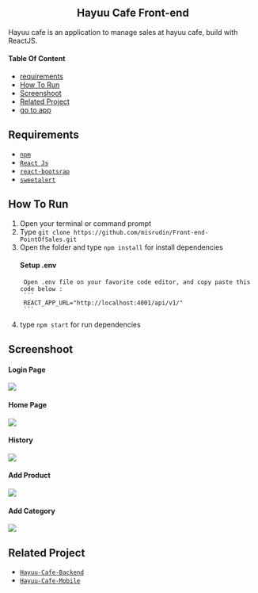 <section id="home">
	
<h1 align="center">Hayuu Cafe Front-end</h1>

Hayuu cafe is an application to manage sales at hayuu cafe, build with ReactJS.
</section>

#### Table Of Content
<div class="header">
	<ul>
		<li><a href="#requirements">requirements</a></li>
		<li><a href="#how-to-run">How To Run</a></li>
		<li><a href="#screenshoot">Screenshoot</a></li>
		<li><a href="#related-project">Related Project</a></li>
		<li class="app"><a href="http://bit.ly/hayuu-cafe" target="_blank">go to app</a></li>
	</ul>
</div>

<section id="requirements">
	
## Requirements
* [`npm`](https://www.npmjs.com/get-npm)
* [`React Js`](https://reactjs.org/docs/getting-started.html)
* [`react-bootsrap`](https://react-bootstrap.github.io)
* [`sweetalert`](https://sweetalert.js.org/)
</section>

<section id="how-to-run">
	
## How To Run
1. Open your terminal or command prompt
2. Type `git clone https://github.com/misrudin/Front-end-PointOfSales.git`
3. Open the folder and type `npm install` for install dependencies
	#### Setup .env
		Open .env file on your favorite code editor, and copy paste this code below :
		```
		REACT_APP_URL="http://localhost:4001/api/v1/"
		```
4. type `npm start` for run dependencies
</section>

<section id="screenshoot">
	
## Screenshoot
<div class="demo">
    <div class="items">
    	<h4 class="title-demo">Login Page</h4>
		<img class="img-demo" src="https://user-images.githubusercontent.com/37394664/78219692-3d6dd980-74ea-11ea-8c3a-a032edd3f864.png">  
    </div>
    <div class="items">
    	<h4 class="title-demo">Home Page</h4>
		<img class="img-demo" src="https://user-images.githubusercontent.com/37394664/78219854-99386280-74ea-11ea-86bd-50ce43a3d18e.png">  
    </div>
    <div class="items">
    	<h4 class="title-demo">History</h4>
		<img class="img-demo" src="https://user-images.githubusercontent.com/37394664/78219865-9f2e4380-74ea-11ea-8763-8fce7ff5300a.png">  
    </div>
    <div class="items">
    	<h4 class="title-demo">Add Product</h4>
		<img class="img-demo" src="https://user-images.githubusercontent.com/37394664/78219879-a48b8e00-74ea-11ea-820c-4a7356c6f3c9.png">  
    </div>
    <div class="items">
    	<h4 class="title-demo">Add Category</h4>
		<img class="img-demo" src="https://user-images.githubusercontent.com/37394664/78219872-a1909d80-74ea-11ea-8a9e-6152127c8f41.png">  
    </div>
</div>
</section>

<section id="related-project">
	
## Related Project
* [`Hayuu-Cafe-Backend`](https://github.com/misrudin/NodeWithExpress-backend-PointOfSales.git)
* [`Hayuu-Cafe-Mobile`](https://github.com/misrudin/PosReactNative.git)
</section>
